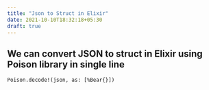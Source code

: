 ```yaml
---
title: "Json to Struct in Elixir"
date: 2021-10-10T18:32:18+05:30
draft: true
---
```

## We can convert JSON to struct in Elixir using Poison library in single line

```
Poison.decode!(json, as: [%Bear{}])
```
